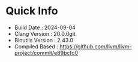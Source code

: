 # Quick Info
* Build Date : 2024-09-04
* Clang Version : 20.0.0git
* Binutils Version : 2.43.0
* Compiled Based : https://github.com/llvm/llvm-project/commit/e89bcfc0
